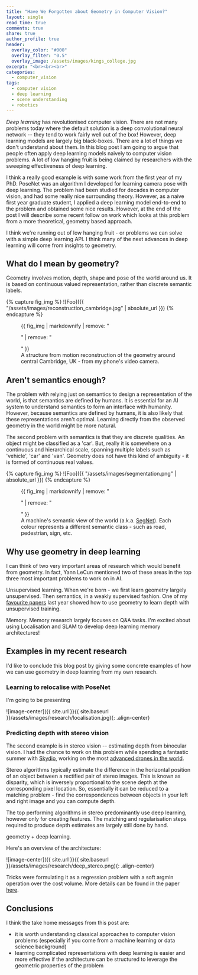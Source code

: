 ```yaml
---
title: "Have We Forgotten about Geometry in Computer Vision?"
layout: single
read_time: true
comments: true
share: true
author_profile: true
header:
  overlay_color: "#000"
  overlay_filter: "0.5"
  overlay_image: /assets/images/kings_college.jpg
excerpt: "<br><br><br>"
categories:
  - computer_vision
tags:
  - computer vision
  - deep learning
  - scene understanding
  - robotics
---
```


_Deep learning_ has revolutionised computer vision. 
There are not many problems today where the default solution is a deep convolutional neural network -- they tend to work fairly well out of the box!
However, deep learning models are largely big black-boxes. There are a lot of things we don't understand about them.
In this blog post I am going to argue that people often apply deep learning models naively to computer vision problems.
A lot of low hanging fruit is being claimed by researchers with the sweeping effectiveness of deep learning.

I think a really good example is with some work from the first year of my PhD. PoseNet was an algorithm I developed for learning camera pose with deep learning. 
The problem had been studied for decades in computer vision, and had some really nice surrounding theory.
However, as a naive first year graduate student, I applied a deep learning model end-to-end to the problem and obtained some nice results.
However, at the end of the post I will describe some recent follow on work which looks at this problem from a more theoretical, geometry based approach.

I think we're running out of low hanging fruit - or problems we can solve with a simple deep learning API.
I think many of the next advances in deep learning will come from insights to geometry.

## What do I mean by geometry?

Geometry involves motion, depth, shape and pose of the world around us.
It is based on continuous valued representation, rather than discrete semantic labels.

{% capture fig_img %}
![Foo]({{ "/assets/images/reconstruction_cambridge.jpg" | absolute_url }})
{% endcapture %}

<figure>
  {{ fig_img | markdownify | remove: "<p>" | remove: "</p>" }}
  <figcaption>A structure from motion reconstruction of the geometry around central Cambridge, UK - from my phone's video camera.</figcaption>
</figure>

## Aren't semantics enough?

The problem with relying just on semantics to design a representation of the world, is that semantics are defined by humans. 
It is essential for an AI system to understand semantics to form an interface with humanity. However, because semantics are defined by humans, it is also likely that these representations aren't optimal.
Learning directly from the observed geometry in the world might be more natural.

The second problem with semantics is that they are discrete qualities. An object might be classified as a 'car'.
But, really it is somewhere on a continuous and hierarchical scale, spanning multiple labels such as 'vehicle', 'car' and 'van'.
Geometry does not have this kind of ambiguity - it is formed of continuous real values.

{% capture fig_img %}
![Foo]({{ "/assets/images/segmentation.png" | absolute_url }})
{% endcapture %}

<figure>
  {{ fig_img | markdownify | remove: "<p>" | remove: "</p>" }}
  <figcaption>A machine's semantic view of the world (a.k.a. <a href='http://mi.eng.cam.ac.uk/projects/segnet/'>SegNet</a>). Each colour represents a different semantic class - such as road, pedestrian, sign, etc.</figcaption>
</figure>

## Why use geometry in deep learning

I can think of two very important areas of research which would benefit from geometry. In fact, Yann LeCun mentioned two of these areas in the top three most important problems to work on in AI.

Unsupervised learning.
When we're born - we first learn geometry largely unsupervised. Then semantics, in a weakly supervised fashion.
One of my [favourite papers](https://arxiv.org/abs/1603.04992) last year showed how to use geometry to learn depth with unsupervised training.

Memory. Memory research largely focuses on Q&A tasks. I'm excited about using Localisation and SLAM to develop deep learning memory architectures! 

## Examples in my recent research

I'd like to conclude this blog post by giving some concrete examples of how we can use geometry in deep learning from my own research.

### Learning to relocalise with PoseNet

I'm going to be presenting 

![image-center]({{ site.url }}{{ site.baseurl }}/assets/images/research/localisation.jpg){: .align-center}

### Predicting depth with stereo vision

The second example is in stereo vision -- estimating depth from binocular vision. 
I had the chance to work on this problem while spending a fantastic summer with [Skydio](https://www.skydio.com), working on the most [advanced drones in the world](https://www.technologyreview.com/s/604009/ai-powered-drone-will-follow-you-around-and-take-pictures/).

Stereo algorithms typically estimate the difference in the horizontal position of an object between a rectified pair of stereo images. 
This is known as disparity, which is inversely proportional to the scene depth at the corresponding pixel location. 
So, essentially it can be reduced to a matching problem - find the correspondences between objects in your left and right image and you can compute depth.

The top performing algorithms in stereo predominantly use deep learning, however only for creating features. The matching and regularisation steps required to produce depth estimates are largely still done by hand.

geometry + deep learning.

Here's an overview of the architecture:

![image-center]({{ site.url }}{{ site.baseurl }}/assets/images/research/deep_stereo.png){: .align-center}

Tricks were formulating it as a regression problem with a soft argmin operation over the cost volume. More details can be found in the paper [here](https://arxiv.org/pdf/1703.04309.pdf).

## Conclusions

I think the take home messages from this post are:

  * it is worth understanding classical approaches to computer vision problems (especially if you come from a machine learning or data science background)
  * learning complicated representations with deep learning is easier and more effective if the architecture can be structured to leverage the geometric properties of the problem

